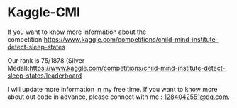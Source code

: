 # Kaggle-CMI

If you want to know more information about the competition:https://www.kaggle.com/competitions/child-mind-institute-detect-sleep-states

Our rank is 75/1878 (Silver Medal):https://www.kaggle.com/competitions/child-mind-institute-detect-sleep-states/leaderboard

I will update more information in my free time.
If you want to know more about out code in advance, please connect with me : 1284042551@qq.com.

